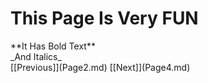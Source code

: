 <h1> This Page Is Very FUN </h1>
**It Has Bold Text** <br>
_And Italics_ <br>
[[Previous]](Page2.md) [[Next]](Page4.md)
